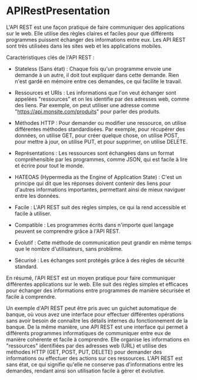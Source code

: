 # APIRestPresentation
L'API REST est une façon pratique de faire communiquer des applications sur le web. Elle utilise des règles claires et faciles pour que différents programmes puissent échanger des informations entre eux. Les API REST sont très utilisées dans les sites web et les applications mobiles.

Caractéristiques clés de l'API REST :

- Stateless (Sans état) : Chaque fois qu'un programme envoie une demande à un autre, il doit tout expliquer dans cette demande. Rien n'est gardé en mémoire entre ces demandes, ce qui facilite le travail.

- Ressources et URIs : Les informations que l'on veut échanger sont appelées "ressources" et on les identifie par des adresses web, comme des liens. Par exemple, on peut utiliser une adresse comme "https://api.monsite.com/produits" pour parler des produits.

- Méthodes HTTP : Pour demander ou modifier une ressource, on utilise différentes méthodes standardisées. Par exemple, pour récupérer des données, on utilise GET, pour créer quelque chose, on utilise POST, pour mettre à jour, on utilise PUT, et pour supprimer, on utilise DELETE.

- Représentations : Les ressources sont échangées dans un format compréhensible par les programmes, comme JSON, qui est facile à lire et écrire pour tout le monde.

- HATEOAS (Hypermedia as the Engine of Application State) : C'est un principe qui dit que les réponses doivent contenir des liens pour d'autres informations importantes, permettant ainsi de mieux naviguer entre les données.

- Facile : L'API REST suit des règles simples, ce qui la rend accessible et facile à utiliser.
- Compatible : Les programmes écrits dans n'importe quel langage peuvent se comprendre grâce à l'API REST.
- Évolutif : Cette méthode de communication peut grandir en même temps que le nombre d'utilisateurs, sans problème.
- Sécurisé : Les échanges sont protégés grâce à des règles de sécurité standard.

En résumé, l'API REST est un moyen pratique pour faire communiquer différentes applications sur le web. Elle suit des règles simples et efficaces pour échanger des informations entre programmes de manière sécurisée et facile à comprendre.

Un exemple d'API REST peut être pris avec un guichet automatique de banque, où vous avez une interface pour effectuer différentes opérations sans avoir besoin de connaître les détails internes du fonctionnement de la banque. De la même manière, une API REST est une interface qui permet à différents programmes informatiques de communiquer entre eux de manière cohérente et facile à comprendre. Elle organise les informations en "ressources" identifiées par des adresses web (URL) et utilise des méthodes HTTP (GET, POST, PUT, DELETE) pour demander des informations ou effectuer des actions sur ces ressources. L'API REST est sans état, ce qui signifie qu'elle ne conserve pas d'informations entre les demandes, rendant ainsi son utilisation facile à gérer et évolutive.
